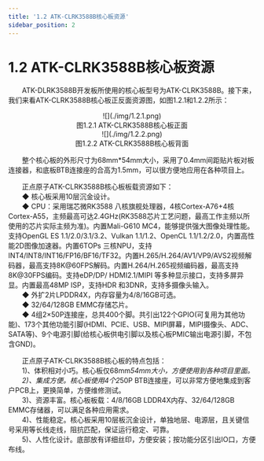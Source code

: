 ```yaml
---
title: '1.2 ATK-CLRK3588B核心板资源'
sidebar_position: 2
---
```


# 1.2 ATK-CLRK3588B核心板资源

&emsp;&emsp;ATK-DLRK3588B开发板所使用的核心板型号为ATK-CLRK3588B。接下来，我们来看ATK-CLRK3588B核心板正反面资源图，如图1.2.1和1.2.2所示：

<center>
![](./img/1.2.1.png)<br />
图1.2.1 ATK-CLRK3588B核心板正面
</center>

<center>
![](./img/1.2.2.png)<br />
图1.2.2 ATK-CLRK3588B核心板背面
</center>

&emsp;&emsp;整个核心板的外形尺寸为68mm*54mm大小，采用了0.4mm间距贴片板对板连接器，和底板BTB连接座的合高为1.5mm，可以很方便地应用在各种项目上。

&emsp;&emsp;正点原子ATK-CLRK3588B核心板板载资源如下：<br />
&emsp;&emsp;◆	核心板采用10层沉金设计。<br />
&emsp;&emsp;◆	CPU：采用瑞芯微RK3588 八核旗舰处理器，4核Cortex-A76+4核Cortex-A55，主频最高可达2.4GHz(RK3588芯片工艺问题，最高工作主频以所使用的芯片实际主频为准)。内置Mali-G610 MC4，能够提供强大图像处理性能。支持OpenGL ES 1.1/2.0/3.1/3.2、Vulkan 1.1/1.2、OpenCL 1.1/1.2/2.0，内置高性能2D图像加速器。内置6TOPs 三核NPU，支持INT4/INT8/INT16/FP16/BF16/TF32。内置H.265/H.264/AV1/VP9/AVS2视频解码器，最高支持8K@60FPS解码。内置H.264/H.265视频编码器，最高支持8K@30FPS编码。支持eDP/DP/ HDMI2.1/MIPI 等多种显示接口，支持多屏异显。内置最高48MP ISP，支持HDR 和3DNR，支持多摄像头输入。<br />
&emsp;&emsp;◆	外扩2片LPDDR4X，内存容量为4/8/16GB可选。<br />
&emsp;&emsp;◆	32/64/128GB EMMC存储芯片。<br />
&emsp;&emsp;◆	4组2×50P连接座，总共400个脚。共引出122个GPIO(可复用为其他功能)、173个其他功能引脚(HDMI、PCIE、USB、MIPI屏幕，MIPI摄像头、ADC、SATA等)、9个电源引脚(给核心板供电引脚以及核心板PMIC输出电源引脚，不包含GND)。<br />

&emsp;&emsp;正点原子ATK-CLRK3588B核心板的特点包括：<br />
&emsp;&emsp;1)、体积相对小巧。核心板仅68mm*54mm大小，方便使用到各种项目里面。<br />
&emsp;&emsp;2)、集成方便。核心板使用4个2*50P BTB连接座，可以非常方便地集成到客户PCB上，更换简单，方便维修测试。<br />
&emsp;&emsp;3)、资源丰富。核心板板载：4/8/16GB LDDR4X内存、32/64/128GB EMMC存储器，可以满足各种应用需求。<br />
&emsp;&emsp;4)、性能稳定。核心板采用10层板沉金设计，单独地层、电源层，且关键信号采用等长线走线，阻抗匹配，保证运行稳定、可靠。<br />
&emsp;&emsp;5)、人性化设计。底部放有详细丝印，方便安装；按功能分区引出IO口，方便布线。<br />


















